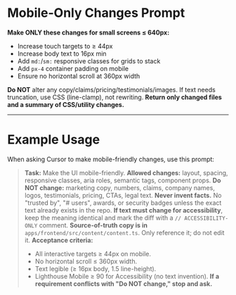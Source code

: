 # Mobile-Only Changes Prompt

**Make ONLY these changes for small screens ≤ 640px:**

* Increase touch targets to ≥ 44px
* Increase body text to 16px min  
* Add `md:`/`sm:` responsive classes for grids to stack
* Add `px-4` container padding on mobile
* Ensure no horizontal scroll at 360px width

**Do NOT** alter any copy/claims/pricing/testimonials/images.
If text needs truncation, use CSS (line-clamp), not rewriting.
**Return only changed files and a summary of CSS/utility changes.**

---

# Example Usage

When asking Cursor to make mobile-friendly changes, use this prompt:

> **Task:** Make the UI mobile-friendly.
> **Allowed changes:** layout, spacing, responsive classes, aria roles, semantic tags, component props.
> **Do NOT change:** marketing copy, numbers, claims, company names, logos, testimonials, pricing, CTAs, legal text.
> **Never invent facts.** No "trusted by", "# users", awards, or security badges unless the exact text already exists in the repo.
> **If text must change for accessibility**, keep the meaning identical and mark the diff with a `// ACCESSIBILITY-ONLY` comment.
> **Source-of-truth copy is in** `apps/frontend/src/content/content.ts`. Only reference it; do not edit it.
> **Acceptance criteria:**
>
> * All interactive targets ≥ 44px on mobile.
> * No horizontal scroll ≤ 360px width.
> * Text legible (≥ 16px body, 1.5 line-height).
> * Lighthouse Mobile ≥ 90 for Accessibility (no text invention).
>   **If a requirement conflicts with "Do NOT change," stop and ask.**
